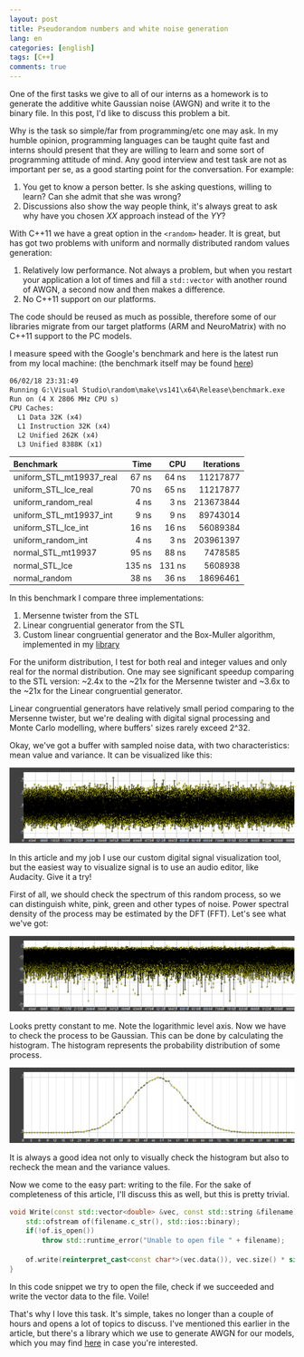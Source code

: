 ```yaml
---
layout: post
title: Pseudorandom numbers and white noise generation
lang: en
categories: [english]
tags: [C++]
comments: true
---
```


One of the first tasks we give to all of our interns as a homework is to generate the additive white Gaussian noise (AWGN) and write it to the binary file. In this post, I'd like to discuss this problem a bit.

Why is the task so simple/far from programming/etc one may ask. In my humble opinion, programming languages can be taught quite fast and interns should present that they are willing to learn and some sort of programming attitude of mind. Any good interview and test task are not as important per se, as a good starting point for the conversation. For example:

1. You get to know a person better. Is she asking questions, willing to learn? Can she admit that she was wrong?
2. Discussions also show the way people think, it's always great to ask why have you chosen _XX_ approach instead of the _YY_?

With C++11 we have a great option in the ```<random>``` header. It is great, but has got two problems with uniform and normally distributed random values generation:

1. Relatively low performance. Not always a problem, but when you restart your application a lot of times and fill a ```std::vector``` with another round of AWGN,  a second now and then makes a difference.
2. No C++11 support on our platforms.

The code should be reused as much as possible, therefore some of our libraries migrate from our target platforms (ARM and NeuroMatrix) with no C++11 support to the PC models. 

I measure speed with the Google's benchmark and here is the latest run from my local machine: (the benchmark itself may be found [here](https://github.com/MKlimenko/random/blob/master/src/benchmark.cpp))

```
06/02/18 23:31:49
Running G:\Visual Studio\random\make\vs141\x64\Release\benchmark.exe
Run on (4 X 2806 MHz CPU s)
CPU Caches:
  L1 Data 32K (x4)
  L1 Instruction 32K (x4)
  L2 Unified 262K (x4)
  L3 Unified 8388K (x1)
```

| Benchmark                | Time   | CPU     | Iterations |
| :----------------------- | -----: | ------: | ---------: |
| uniform_STL_mt19937_real |  67 ns |   64 ns |  11217877  |
| uniform_STL_lce_real     |  70 ns |   65 ns |  11217877  |
| uniform_random_real      |   4 ns |    3 ns | 213673844  |
| uniform_STL_mt19937_int  |   9 ns |    9 ns |  89743014  |
| uniform_STL_lce_int      |  16 ns |   16 ns |  56089384  |
| uniform_random_int       |   4 ns |    3 ns | 203961397  |
| normal_STL_mt19937       |  95 ns |   88 ns |   7478585  |
| normal_STL_lce           | 135 ns |  131 ns |   5608938  |
| normal_random            |  38 ns |   36 ns |  18696461  |

In this benchmark I compare three implementations:

1. Mersenne twister from the STL
2. Linear congruential generator from the STL
3. Custom linear congruential generator and the Box-Muller algorithm, implemented in my [library](https://github.com/MKlimenko/random)

For the uniform distribution, I test for both real and integer values and only real for the normal distribution. One may see significant speedup comparing to the STL version: ~2.4x to the ~21x for the Mersenne twister and ~3.6x to the ~21x for the Linear congruential generator.

Linear congruential generators have relatively small period comparing to the Mersenne twister, but we're dealing with digital signal processing and Monte Carlo modelling, where buffers' sizes rarely exceed 2^32. 

Okay, we've got a buffer with sampled noise data, with two characteristics: mean value and variance. It can be visualized like this:

![noise](/assets/img/random/noise.png) 

In this article and my job I use our custom digital signal visualization tool, but the easiest way to visualize signal is to use an audio editor, like Audacity. Give it a try! 

First of all, we should check the spectrum of this random process, so we can distinguish white, pink, green and other types of noise. Power spectral density of the process may be estimated by the DFT (FFT). Let's see what we've got:

![spectrum](/assets/img/random/spectrum.png) 

Looks pretty constant to me. Note the logarithmic level axis. Now we have to check the process to be Gaussian. This can be done by calculating the histogram. The histogram represents the probability distribution of some process. 

![histogram](/assets/img/random/histogram.png)

It is always a good idea not only to visually check the histogram but also to recheck the mean and the variance values. 

Now we come to the easy part: writing to the file. For the sake of completeness of this article, I'll discuss this as well, but this is pretty trivial.

```cpp
void Write(const std::vector<double> &vec, const std::string &filename) {
    std::ofstream of(filename.c_str(), std::ios::binary);
    if(!of.is_open())
        throw std::runtime_error("Unable to open file " + filename);

    of.write(reinterpret_cast<const char*>(vec.data()), vec.size() * sizeof(double));  
}
```

In this code snippet we try to open the file, check if we succeeded and write the vector data to the file. Voile!

That's why I love this task. It's simple, takes no longer than a couple of hours and opens a lot of topics to discuss. I've mentioned this earlier in the article, but there's a library which we use to generate AWGN for our models, which you may find [here](https://github.com/MKlimenko/random) in case you're interested.